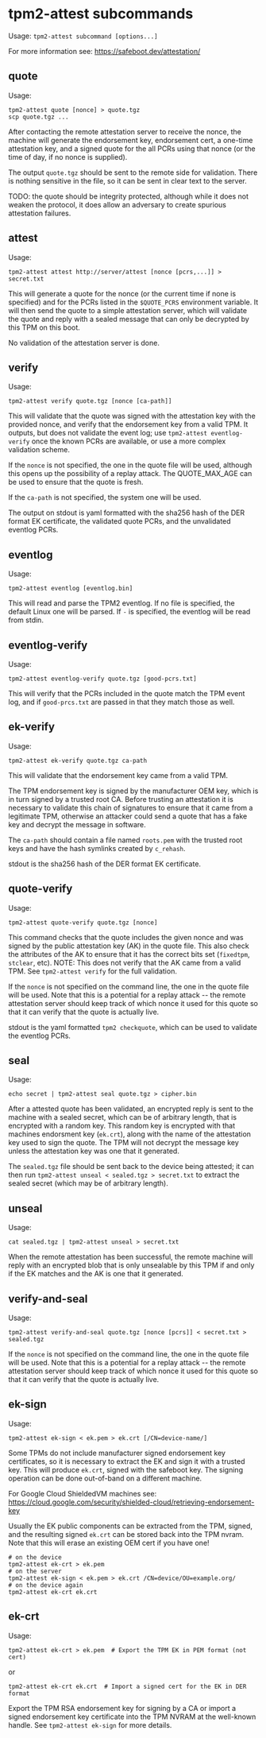 
# tpm2-attest subcommands

Usage: `tpm2-attest subcommand [options...]`

For more information see: <https://safeboot.dev/attestation/>


## quote
Usage:
```
tpm2-attest quote [nonce] > quote.tgz
scp quote.tgz ...
```
After contacting the remote attestation server to receive the
nonce, the machine will generate the endorsement key,
endorsement cert, a one-time attestation key, and a signed quote
for the all PCRs using that nonce (or the time of day, if no nonce
is supplied).

The output `quote.tgz` should be sent to the remote side for validation.
There is nothing sensitive in the file, so it can be sent in clear text
to the server.

TODO: the quote should be integrity protected, although while it does
not weaken the protocol, it does allow an adversary to create spurious
attestation failures.

## attest
Usage:
```
tpm2-attest attest http://server/attest [nonce [pcrs,...]] > secret.txt
```
This will generate a quote for the nonce (or the current time if
none is specified) and for the PCRs listed in the `$QUOTE_PCRS`
environment variable.  It will then send the quote to a simple
attestation server, which will validate the quote and reply with
a sealed message that can only be decrypted by this TPM on this
boot.

No validation of the attestation server is done.

## verify
Usage:
```
tpm2-attest verify quote.tgz [nonce [ca-path]]
```

This will validate that the quote was signed with the attestation key
with the provided nonce, and verify that the endorsement key from a valid
TPM.  It outputs, but does not validate the event log; use
`tpm2-attest eventlog-verify` once the known PCRs are available, or use a more 
complex validation scheme.

If the `nonce` is not specified, the one in the quote file will be used,
although this opens up the possibility of a replay attack.  The QUOTE_MAX_AGE
can be used to ensure that the quote is fresh.

If the `ca-path` is not specified, the system one will be used.

The output on stdout is yaml formatted with the sha256 hash of the DER format
EK certificate, the validated quote PCRs, and the unvalidated eventlog PCRs.

## eventlog
Usage:
```
tpm2-attest eventlog [eventlog.bin]
```

This will read and parse the TPM2 eventlog. If no file is specified,
the default Linux one will be parsed.  If `-` is specified, the eventlog
will be read from stdin.


## eventlog-verify
Usage:
```
tpm2-attest eventlog-verify quote.tgz [good-pcrs.txt]
```

This will verify that the PCRs included in the quote match the
TPM event log, and if `good-prcs.txt` are passed in that they
match those as well.


## ek-verify
Usage:
```
tpm2-attest ek-verify quote.tgz ca-path
```

This will validate that the endorsement key came from a valid TPM.

The TPM endorsement key is signed by the manufacturer OEM key, which is
in turn signed by a trusted root CA.  Before trusting an attestation it is
necessary to validate this chain of signatures to ensure that it came
from a legitimate TPM, otherwise an attacker could send a quote that
has a fake key and decrypt the message in software.

The `ca-path` should contain a file named `roots.pem` with the trusted
root keys and have the hash symlinks created by `c_rehash`.

stdout is the sha256 hash of the DER format EK certificate.

## quote-verify
Usage:
```
tpm2-attest quote-verify quote.tgz [nonce]
```

This command checks that the quote includes the given nonce and
was signed by the public attestation key (AK) in the quote file.
This also check the attributes of the AK to ensure that it has
the correct bits set (`fixedtpm`, `stclear`, etc).
NOTE: This does not verify that the AK came from a valid TPM.
See `tpm2-attest verify` for the full validation.

If the `nonce` is not specified on the command line, the one in the
quote file will be used.  Note that this is a potential for a replay
attack -- the remote attestation server should keep track of which
nonce it used for this quote so that it can verify that the quote
is actually live.

stdout is the yaml formatted `tpm2 checkquote`, which can be used to
validate the eventlog PCRs.

## seal
Usage:
```
echo secret | tpm2-attest seal quote.tgz > cipher.bin
```

After a attested quote has been validated, an encrypted reply is sent to
the machine with a sealed secret, which can be of arbitrary length,
that is encrypted with a random key. This random key is encrypted
with that machines endorsment key (`ek.crt`), along with the name
of the attestation key used to sign the quote.  The TPM will not decrypt
the message key unless the attestation key was one that it generated.

The `sealed.tgz` file should be sent back to the device being attested;
it can then run `tpm2-attest unseal < sealed.tgz > secret.txt`
to extract the sealed secret (which may be of arbitrary length).

## unseal
Usage:
```
cat sealed.tgz | tpm2-attest unseal > secret.txt
```

When the remote attestation has been successful, the remote machine will
reply with an encrypted blob that is only unsealable by this TPM
if and only if the EK matches and the AK is one that it generated.

## verify-and-seal
Usage:
```
tpm2-attest verify-and-seal quote.tgz [nonce [pcrs]] < secret.txt > sealed.tgz
```

If the `nonce` is not specified on the command line, the one in the
quote file will be used.  Note that this is a potential for a replay
attack -- the remote attestation server should keep track of which
nonce it used for this quote so that it can verify that the quote
is actually live.

## ek-sign
Usage:
```
tpm2-attest ek-sign < ek.pem > ek.crt [/CN=device-name/]
```

Some TPMs do not include manufacturer signed endorsement key
certificates, so it is necessary to extract the EK and sign it
with a trusted key.  This will produce `ek.crt`, signed with
the safeboot key.  The signing operation can be done out-of-band
on a different machine.

For Google Cloud ShieldedVM machines see:
https://cloud.google.com/security/shielded-cloud/retrieving-endorsement-key

Usually the EK public components can be extracted from the TPM, signed,
and the resulting signed `ek.crt` can be stored back into the TPM nvram.
Note that this will erase an existing OEM cert if you have one!

```
# on the device
tpm2-attest ek-crt > ek.pem
# on the server
tpm2-attest ek-sign < ek.pem > ek.crt /CN=device/OU=example.org/
# on the device again
tpm2-attest ek-crt ek.crt
```

## ek-crt
Usage:
```
tpm2-attest ek-crt > ek.pem  # Export the TPM EK in PEM format (not cert)
```
or
```
tpm2-attest ek-crt ek.crt  # Import a signed cert for the EK in DER format
```

Export the TPM RSA endorsement key for signing by a CA or import a signed
endorsement key certificate into the TPM NVRAM at the well-known handle.
See `tpm2-attest ek-sign` for more details.

